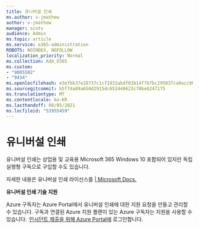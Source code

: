 ```yaml
---
title: 유니버설 인쇄
ms.author: v-jmathew
author: v-jmathew
manager: scotv
audience: Admin
ms.topic: article
ms.service: o365-administration
ROBOTS: NOINDEX, NOFOLLOW
localization_priority: Normal
ms.collection: Adm_O365
ms.custom:
- "9005502"
- "9434"
ms.openlocfilehash: e3efbb37e28737c1cf1932abdf03b14f7b7bc295037ca0acc9602d8864b4a8ae
ms.sourcegitcommit: b5f7da89a650d2915dc652449623c78be6247175
ms.translationtype: MT
ms.contentlocale: ko-KR
ms.lasthandoff: 08/05/2021
ms.locfileid: "53955459"
---
```

# <a name="about-universal-print"></a>유니버설 인쇄

유니버설 인쇄는 상업용 및 교육용 Microsoft 365 Windows 10 포함되어 있지만 독립 실행형 구독으로 구입할 수도 있습니다.

자세한 내용은 유니버설 인쇄 라이선스를 [| Microsoft Docs.](https://docs.microsoft.com/universal-print/fundamentals/universal-print-license)

**유니버설 인쇄 기술 지원**

Azure 구독자는 Azure Portal에서 유니버설 인쇄에 대한 지원 요청을 만들고 관리할 수 있습니다. 구독과 연결된 Azure 지원 플랜이 있는 Azure 구독자는 지원을 사용할 수 있습니다.  [인시던트 제출을 위해 Azure Portal에](https://ms.portal.azure.com/#blade/Microsoft_Azure_Support/HelpAndSupportBlade/newsupportrequest) 로그인합니다.